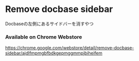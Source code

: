 # Remove docbase sidebar
Docbaseの左側にあるサイドバーを消すやつ
### Available on Chrome Webstore
https://chrome.google.com/webstore/detail/remove-docbase-sidebar/ajdlfmpmgbfbdkgepmggmmpjbiheifem
